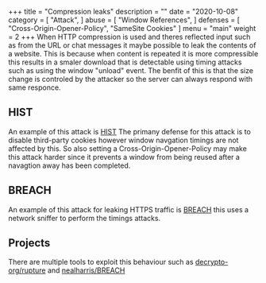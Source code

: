 +++
title = "Compression leaks"
description = ""
date = "2020-10-08"
category = [
    "Attack",
]
abuse = [
    "Window References",
]
defenses = [
    "Cross-Origin-Opener-Policy",
    "SameSite Cookies"
]
menu = "main"
weight = 2
+++
When HTTP compression is used and theres reflected input such as from the URL or chat messages it maybe possible to leak the contents of a website.
This is because when content is repeated it is more compressible this results in a smaler download that is detectable using timing attacks such as using the window "unload" event.
The benfit of this is that the size change is controled by the attacker so the server can always respond with same responce.

## HIST
An example of this attack is [HIST](https://www.blackhat.com/docs/us-16/materials/us-16-VanGoethem-HEIST-HTTP-Encrypted-Information-Can-Be-Stolen-Through-TCP-Windows.pdf)
The primany defense for this attack is to disable third-party cookies however window navgation timings are not affected by this.
So also setting a Cross-Origin-Opener-Policy may make this attack harder since it prevents a window from being reused after a navagtion away has been completed.

## BREACH
An example of this attack for leaking HTTPS traffic is [BREACH](http://breachattack.com/resources/BREACH%20-%20SSL,%20gone%20in%2030%20seconds.pdf) this uses a network sniffer to perform the timings attacks.


## Projects
There are multiple tools to exploit this behaviour such as [decrypto-org/rupture](https://github.com/decrypto-org/rupture) and
[nealharris/BREACH](https://github.com/nealharris/BREACH)
